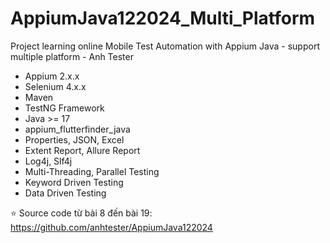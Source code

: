 # AppiumJava122024_Multi_Platform

Project learning online Mobile Test Automation with Appium Java - support multiple platform - Anh Tester

- Appium 2.x.x
- Selenium 4.x.x
- Maven
- TestNG Framework
- Java >= 17
- appium_flutterfinder_java
- Properties, JSON, Excel
- Extent Report, Allure Report
- Log4j, Slf4j
- Multi-Threading, Parallel Testing
- Keyword Driven Testing
- Data Driven Testing

⭐️ Source code từ bài 8 đến bài 19:
https://github.com/anhtester/AppiumJava122024